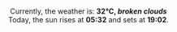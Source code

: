 <p  align="center"><br/>Currently, the weather is: <b> 32°C, <i>broken clouds</i></b></br>Today, the sun rises at <b>05:32</b> and sets at <b>19:02</b>.</p>